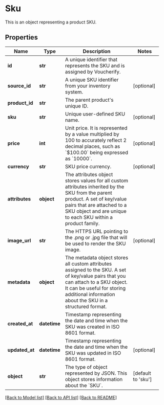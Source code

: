 # Sku

This is an object representing a product SKU.

## Properties
Name | Type | Description | Notes
------------ | ------------- | ------------- | -------------
**id** | **str** | A unique identifier that represents the SKU and is assigned by Voucherify. | 
**source_id** | **str** | A unique SKU identifier from your inventory system. | [optional] 
**product_id** | **str** | The parent product&#39;s unique ID. | 
**sku** | **str** | Unique user-defined SKU name. | [optional] 
**price** | **int** | Unit price. It is represented by a value multiplied by 100 to accurately reflect 2 decimal places, such as &#x60;$100.00&#x60; being expressed as &#x60;10000&#x60;. | [optional] 
**currency** | **str** | SKU price currency. | [optional] 
**attributes** | **object** | The attributes object stores values for all custom attributes inherited by the SKU from the parent product. A set of key/value pairs that are attached to a SKU object and are unique to each SKU within a product family. | 
**image_url** | **str** | The HTTPS URL pointing to the .png or .jpg file that will be used to render the SKU image. | [optional] 
**metadata** | **object** | The metadata object stores all custom attributes assigned to the SKU. A set of key/value pairs that you can attach to a SKU object. It can be useful for storing additional information about the SKU in a structured format. | 
**created_at** | **datetime** | Timestamp representing the date and time when the SKU was created in ISO 8601 format. | 
**updated_at** | **datetime** | Timestamp representing the date and time when the SKU was updated in ISO 8601 format. | [optional] 
**object** | **str** | The type of object represented by JSON. This object stores information about the &#x60;SKU&#x60;. | [default to 'sku']

[[Back to Model list]](../README.md#documentation-for-models) [[Back to API list]](../README.md#documentation-for-api-endpoints) [[Back to README]](../README.md)


